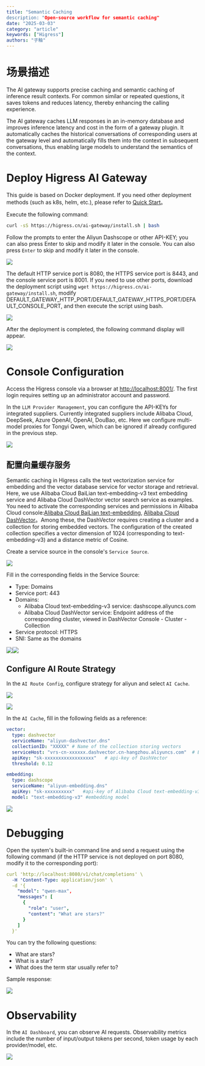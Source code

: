 ```yaml
---
title: "Semantic Caching
description: "Open-source workflow for semantic caching"
date: "2025-03-03"
category: "article"
keywords: ["Higress"]
authors: "子釉"
---
```

# 场景描述
The AI gateway supports precise caching and semantic caching of inference result contexts. For common similar or repeated questions, it saves tokens and reduces latency, thereby enhancing the calling experience.

The AI gateway caches LLM responses in an in-memory database and improves inference latency and cost in the form of a gateway plugin. It automatically caches the historical conversations of corresponding users at the gateway level and automatically fills them into the context in subsequent conversations, thus enabling large models to understand the semantics of the context.

# Deploy Higress AI Gateway
This guide is based on Docker deployment. If you need other deployment methods (such as k8s, helm, etc.), please refer to [Quick Start](https://higress.cn/docs/latest/user/quickstart/)。



Execute the following command:

```bash
curl -sS https://higress.cn/ai-gateway/install.sh | bash
```

Follow the prompts to enter the Aliyun Dashscope or other API-KEY; you can also press Enter to skip and modify it later in the console. You can also press `Enter` to skip and modify it later in the console.

![](https://intranetproxy.alipay.com/skylark/lark/0/2025/png/66357218/1741063971166-0b83c7c9-b093-49f1-b38b-145994623f30.png)



The default HTTP service port is 8080, the HTTPS service port is 8443, and the console service port is 8001. If you need to use other ports, download the deployment script using `wget https://higress.cn/ai-gateway/install.sh`, modify DEFAULT_GATEWAY_HTTP_PORT/DEFAULT_GATEWAY_HTTPS_PORT/DEFAULT_CONSOLE_PORT, and then execute the script using bash.

![](https://intranetproxy.alipay.com/skylark/lark/0/2025/png/66357218/1741059869116-ab053c2c-0aaf-451b-8cad-21ac9664c28d.png)



After the deployment is completed, the following command display will appear.

![](https://intranetproxy.alipay.com/skylark/lark/0/2025/png/66357218/1741063935811-ddf2eef7-967d-49a8-92e6-f99613b7dbf7.png)



# Console Configuration
Access the Higress console via a browser at [http://localhost:8001/](http://localhost:8001/). The first login requires setting up an administrator account and password.

In the `LLM Provider Management`, you can configure the API-KEYs for integrated suppliers. Currently integrated suppliers include Alibaba Cloud, DeepSeek, Azure OpenAI, OpenAI, DouBao, etc. Here we configure multi-model proxies for Tongyi Qwen, which can be ignored if already configured in the previous step.

![](https://intranetproxy.alipay.com/skylark/lark/0/2025/png/66357218/1742353878452-5c534a42-df83-4061-8077-22131be501ff.png)



## 配置向量缓存服务
Semantic caching in Higress calls the text vectorization service for embedding and the vector database service for vector storage and retrieval. Here, we use Alibaba Cloud BaiLian text-embedding-v3 text embedding service and Alibaba Cloud DashVector vector search service as examples. You need to activate the corresponding services and permissions in Alibaba Cloud console:[Alibaba Cloud BaiLian text-embedding](https://help.aliyun.com/zh/model-studio/user-guide/embedding), [Alibaba Cloud DashVector](https://help.aliyun.com/product/2510217.html)。Among these, the DashVector requires creating a cluster and a collection for storing embedded vectors. The configuration of the created collection specifies a vector dimension of 1024 (corresponding to text-embedding-v3) and a distance metric of Cosine.

Create a service source in the console's `Service Source`.

![](https://intranetproxy.alipay.com/skylark/lark/0/2025/png/66357218/1742385763061-e58ac0cd-7f18-430e-a032-954be26985fa.png)

Fill in the corresponding fields in the Service Source:

+ Type: Domains
+ Service port: 443
+ Domains: 
    - Alibaba Cloud text-embedding-v3 service: dashscope.aliyuncs.com
    - Alibaba Cloud DashVector service: Endpoint address of the corresponding cluster, viewed in DashVector Console - Cluster - Collection
+ Service protocol: HTTPS
+ SNI: Same as the domains

![](https://intranetproxy.alipay.com/skylark/lark/0/2025/png/66357218/1741158247961-49ea8c56-2e1b-4c0f-87a7-426acfafef47.png)![](https://intranetproxy.alipay.com/skylark/lark/0/2025/png/66357218/1741158647414-5582124c-0353-454b-b3a2-0c4cbebd4ec1.png)



## Configure AI Route Strategy
In the `AI Route Config`, configure strategy for aliyun and select `AI Cache`.

![](https://intranetproxy.alipay.com/skylark/lark/0/2025/png/66357218/1741082325606-a8bed434-c49d-4daa-aba6-1a0e2bb8b7d8.png)

![](https://intranetproxy.alipay.com/skylark/lark/0/2025/png/66357218/1741159081909-6b3665ca-a0a9-47a4-b2ca-f4aef8538ec7.png)

In the `AI Cache`, fill in the following fields as a reference:

```yaml
vector:
  type: dashvector
  serviceName: "aliyun-dashvector.dns"
  collectionID: "XXXXX"	# Name of the collection storing vectors
  serviceHost: "vrs-cn-xxxxxx.dashvector.cn-hangzhou.aliyuncs.com"	# Endpoint address of the cluster
  apiKey: "sk-xxxxxxxxxxxxxxxxxx"	# api-key of DashVector
  threshold: 0.12

embedding:
  type: dashscope
  serviceName: "aliyun-embedding.dns"
  apiKey: "sk-xxxxxxxxxx"	#api-key of Alibaba Cloud text-embedding-v3
  model: "text-embedding-v3" #embedding model

```

![](https://intranetproxy.alipay.com/skylark/lark/0/2025/png/66357218/1741159265275-a695f6d5-f614-4548-98d0-7c8cd649638f.png)



# Debugging
Open the system's built-in command line and send a request using the following command (if the HTTP service is not deployed on port 8080, modify it to the corresponding port):

```yaml
curl 'http://localhost:8080/v1/chat/completions' \
  -H 'Content-Type: application/json' \
  -d '{
    "model": "qwen-max",
    "messages": [
      {
        "role": "user",
        "content": "What are stars?"
      }
    ]
  }'

```



You can try the following questions:

+ What are stars?
+ What is a star?
+ What does the term star usually refer to?

Sample response:

![](https://intranetproxy.alipay.com/skylark/lark/0/2025/png/66357218/1741159983902-4f27c181-68d4-4bff-bad1-81fff4514038.png)



# Observability
In the `AI Dashboard`, you can observe AI requests. Observability metrics include the number of input/output tokens per second, token usage by each provider/model, etc.

![](https://intranetproxy.alipay.com/skylark/lark/0/2025/png/66357218/1742354552167-7efc3978-1942-4935-83ce-fcf3a229e859.png)

